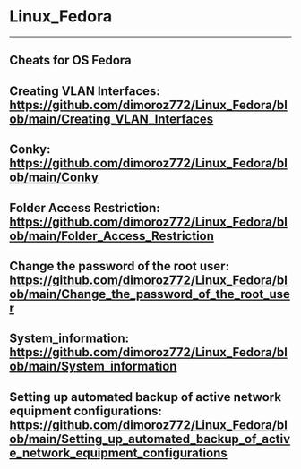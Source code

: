 # Linux_Fedora
-------------------------------------------------------------------------------------------------------------------------------------------------------
Cheats for OS Fedora
-------------------------------------------------------------------------------------------------------------------------------------------------------
Creating VLAN Interfaces: https://github.com/dimoroz772/Linux_Fedora/blob/main/Creating_VLAN_Interfaces
-------------------------------------------------------------------------------------------------------------------------------------------------------
Conky: https://github.com/dimoroz772/Linux_Fedora/blob/main/Conky
-------------------------------------------------------------------------------------------------------------------------------------------------------
Folder Access Restriction: https://github.com/dimoroz772/Linux_Fedora/blob/main/Folder_Access_Restriction
-------------------------------------------------------------------------------------------------------------------------------------------------------
Change the password of the root user: https://github.com/dimoroz772/Linux_Fedora/blob/main/Change_the_password_of_the_root_user
-------------------------------------------------------------------------------------------------------------------------------------------------------
System_information: https://github.com/dimoroz772/Linux_Fedora/blob/main/System_information
-------------------------------------------------------------------------------------------------------------------------------------------------------
Setting up automated backup of active network equipment configurations: https://github.com/dimoroz772/Linux_Fedora/blob/main/Setting_up_automated_backup_of_active_network_equipment_configurations
-------------------------------------------------------------------------------------------------------------------------------------------------------
